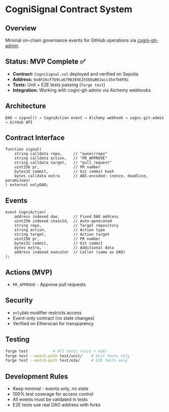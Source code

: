 # CogniSignal Contract System

## Overview
Minimal on-chain governance events for GitHub operations via [cogni-git-admin](https://github.com/Cogni-DAO/cogni-git-admin).

## Status: MVP Complete ✅
- **Contract:** `CogniSignal.sol` deployed and verified on Sepolia  
- **Address:** `0x8F26cF7b9ca6790385E255E8aB63acc35e7b9FB1`
- **Tests:** Unit + E2E tests passing (`forge test`)
- **Integration:** Working with cogni-git-admin via Alchemy webhooks

## Architecture
```
DAO → signal() → CogniAction event → Alchemy webhook → cogni-git-admin → GitHub API
```

## Contract Interface
```solidity
function signal(
    string calldata repo,     // "owner/repo"
    string calldata action,   // "PR_APPROVE"  
    string calldata target,   // "pull_request"
    uint256 pr,               // PR number
    bytes32 commit,           // Git commit hash
    bytes calldata extra      // ABI-encoded: (nonce, deadline, paramsJson)
) external onlyDAO;
```

## Events
```solidity
event CogniAction(
    address indexed dao,      // Fixed DAO address
    uint256 indexed chainId,  // Auto-generated
    string repo,              // Target repository
    string action,            // Action type
    string target,            // Action target
    uint256 pr,               // PR number
    bytes32 commit,           // Git commit
    bytes extra,              // Additional data
    address indexed executor  // Caller (same as DAO)
);
```

## Actions (MVP)
- `PR_APPROVE` - Approve pull requests

## Security
- `onlyDAO` modifier restricts access
- Event-only contract (no state changes)
- Verified on Etherscan for transparency

## Testing
```bash
forge test           # All tests (unit + e2e)
forge test --match-path test/unit/    # Unit tests only
forge test --match-path test/e2e/     # E2E tests only  
```

## Development Rules
- Keep minimal - events only, no state
- 100% test coverage for access control
- All events must be validated in tests
- E2E tests use real DAO address with forks
